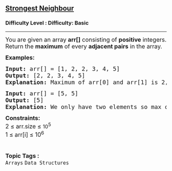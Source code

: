 <h2><a href="https://www.geeksforgeeks.org/problems/strongest-neighbour/1?page=1&category=Arrays,Strings,Linked%20List,Stack,Queue&difficulty=Basic&status=unsolved&sortBy=submissions">Strongest Neighbour</a></h2><h3>Difficulty Level : Difficulty: Basic</h3><hr><div class="problems_problem_content__Xm_eO"><p><span style="font-size: 18px;">You are given an array <strong>arr[]</strong> consisting of <strong>positive</strong> integers. Return the <strong>maximum</strong> of every <strong>adjacent pairs</strong> in the array.</span></p>
<p><span style="font-size: 18px;"><strong>Examples:</strong></span></p>
<pre><span style="font-size: 18px;"><strong>Input: </strong>arr[] = [1, 2, 2, 3, 4, 5]
<strong>Output: </strong>[2, 2, 3, 4, 5]<strong>
Explanation: </strong>Maximum of arr[0] and arr[1] is 2, that of arr[1] and arr[2] is 2, ... and so on.</span></pre>
<pre><span style="font-size: 18px;"><strong>Input: </strong>arr[] = [5, 5]
<strong>Output: </strong>[5]<strong>
Explanation: </strong>We only have two elements so max of 5 and 5 is 5 only.</span></pre>
<p><span style="font-size: 18px;"><strong>Constraints:</strong><br>2 ≤ arr.size ≤&nbsp;<span style="font-size: medium;">10</span><sup>5</sup><br>1 ≤ arr[i] ≤ 10<sup>6</sup></span></p></div><br><p><span style=font-size:18px><strong>Topic Tags : </strong><br><code>Arrays</code>&nbsp;<code>Data Structures</code>&nbsp;